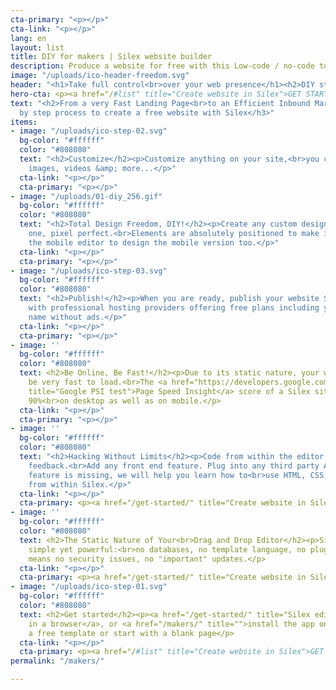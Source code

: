 ```yaml
---
cta-primary: "<p></p>"
cta-link: "<p></p>"
lang: en
layout: list
title: DIY for makers | Silex website builder
description: Produce a website for free with this Low-code / no-code tool for Makers
image: "/uploads/ico-header-freedom.svg"
header: "<h1>Take full control<br>over your web presence</h1><h2>DIY style!</h2>"
hero-cta: <p><a href="/#list" title="Create website in Silex">GET STARTED!</a></p>
text: "<h2>From a very Fast Landing Page<br>to an Efficient Inbound Marketing Website</h2><h3>Step
  by step process to create a free website with Silex</h3>"
items:
- image: "/uploads/ico-step-02.svg"
  bg-color: "#ffffff"
  color: "#808080"
  text: "<h2>Customize</h2><p>Customize anything on your site,<br>you can add text,
    images, videos &amp; more...</p>"
  cta-link: "<p></p>"
  cta-primary: "<p></p>"
- image: "/uploads/01-diy_256.gif"
  bg-color: "#ffffff"
  color: "#808080"
  text: "<h2>Total Design Freedom, DIY!</h2><p>Create any custom design, or clone
    one, pixel perfect.<br>Elements are absolutely positioned to make it feel natural.<br>Use
    the mobile editor to design the mobile version too.</p>"
  cta-link: "<p></p>"
  cta-primary: "<p></p>"
- image: "/uploads/ico-step-03.svg"
  bg-color: "#ffffff"
  color: "#808080"
  text: "<h2>Publish!</h2><p>When you are ready, publish your website Silex integrates
    with professional hosting providers offering free plans including your own domain
    name without ads.</p>"
  cta-link: "<p></p>"
  cta-primary: "<p></p>"
- image: ''
  bg-color: "#ffffff"
  color: "#808080"
  text: <h2>Be Online, Be Fast!</h2><p>Due to its static nature, your website will
    be very fast to load.<br>The <a href="https://developers.google.com/speed/pagespeed/insights/"
    title="Google PSI test">Page Speed Insight</a> score of a Silex site is at least
    90%<br>on desktop as well as on mobile.</p>
  cta-link: "<p></p>"
  cta-primary: "<p></p>"
- image: ''
  bg-color: "#ffffff"
  color: "#808080"
  text: "<h2>Hacking Without Limits</h2><p>Code from within the editor, with immediate
    feedback.<br>Add any front end feature. Plug into any third party API.<br>If a
    feature is missing, we will help you learn how to<br>use HTML, CSS, Javascript
    from within Silex.</p>"
  cta-link: "<p></p>"
  cta-primary: <p><a href="/get-started/" title="Create website in Silex">GET STARTED!</a></p>
- image: ''
  bg-color: "#ffffff"
  color: "#808080"
  text: <h2>The Static Nature of Your<br>Drag and Drop Editor</h2><p>Silex is extremely
    simple yet powerful:<br>no databases, no template language, no plugins.<br>This
    means no security issues, no "important" updates.</p>
  cta-link: "<p></p>"
  cta-primary: <p><a href="/get-started/" title="Create website in Silex">GET STARTED!</a></p>
- image: "/uploads/ico-step-01.svg"
  bg-color: "#ffffff"
  color: "#808080"
  text: <h2>Get started</h2><p><a href="/get-started/" title="Silex editor">Open Silex
    in a browser</a>, or <a href="/makers/" title="">install the app on your computer</a>,<br>choose
    a free template or start with a blank page</p>
  cta-link: "<p></p>"
  cta-primary: <p><a href="/#list" title="Create website in Silex">GET STARTED!</a></p>
permalink: "/makers/"

---
```

